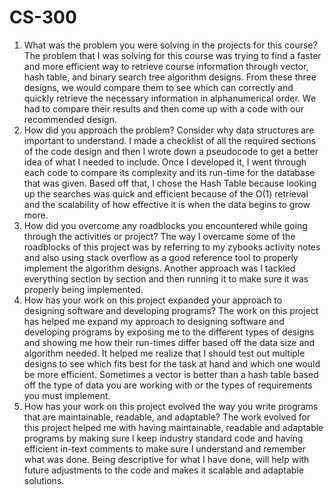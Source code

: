 # CS-300
1. What was the problem you were solving in the projects for this course?
  The problem that I was solving for this course was trying to find a faster and more efficient way to retrieve course information through vector, hash table, and binary search tree algorithm designs. From these three designs, we would compare them to see which can correctly and quickly retrieve the necessary information in alphanumerical order. We had to compare their results and then come up with a code with our recommended design. 
2. How did you approach the problem? Consider why data structures are important to understand.
  I made a checklist of all the required sections of the code design and then I wrote down a pseudocode to get a better idea of what I needed to include. Once I developed it, I went through each code to compare its complexity and its run-time for the database that was given. Based off that, I chose the Hash Table because looking up the searches was quick and efficient because of the O(1) retrieval and the scalability of how effective it is when the data begins to grow more.
3. How did you overcome any roadblocks you encountered while going through the activities or project?
  The way I overcame some of the roadblocks of this project was by referring to my zybooks activity notes and also using stack overflow as a good reference tool to properly implement the algorithm designs. Another approach was I tackled everything section by section and then running it to make sure it was properly being implemented. 
4. How has your work on this project expanded your approach to designing software and developing programs?
  The work on this project has helped me expand my approach to designing software and developing programs by exposing me to the different types of designs and showing me how their run-times differ based off the data size and algorithm needed. It helped me realize that I should test out multiple designs to see which fits best for the task at hand and which one would be more efficient. Sometimes a vector is better than a hash table based off the type of data you are working with or the types of requirements you must implement. 
5. How has your work on this project evolved the way you write programs that are maintainable, readable, and adaptable?
  The work evolved for this project helped me with having maintainable, readable and adaptable programs by making sure I keep industry standard code and having efficient in-text comments to make sure I understand and remember what was done. Being descriptive for what I have done, will help with future adjustments to the code and makes it scalable and adaptable solutions.
